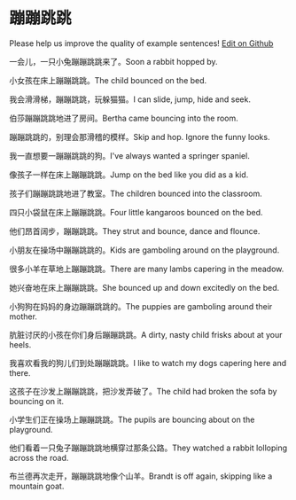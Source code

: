 # 蹦蹦跳跳

Please help us improve the quality of example sentences! [Edit on Github](https://github.com/jiyushe/jiyu-example-sentence-source/blob/main/chinese/bengbengtiaotiao.md)

<p><span class="chinese">一会儿，一只小兔蹦蹦跳跳来了。</span><span class="english">Soon a  rabbit hopped by.</span></p>

<p><span class="chinese">小女孩在床上蹦蹦跳跳。</span><span class="english">The child bounced on the bed.</span></p>

<p><span class="chinese">我会滑滑梯，蹦蹦跳跳，玩躲猫猫。</span><span class="english">I can slide, jump, hide and seek.</span></p>

<p><span class="chinese">伯莎蹦蹦跳跳地进了房间。</span><span class="english">Bertha came bouncing into the room.</span></p>

<p><span class="chinese">蹦蹦跳跳的，别理会那滑稽的模样。</span><span class="english">Skip and hop. Ignore the funny looks.</span></p>

<p><span class="chinese">我一直想要一蹦蹦跳跳的狗。</span><span class="english">I've always wanted a springer spaniel.</span></p>

<p><span class="chinese">像孩子一样在床上蹦蹦跳跳。</span><span class="english">Jump on the bed like you did as a kid.</span></p>

<p><span class="chinese">孩子们蹦蹦跳跳地进了教室。</span><span class="english">The children bounced into the classroom.</span></p>

<p><span class="chinese">四只小袋鼠在床上蹦蹦跳跳。</span><span class="english">Four little kangaroos bounced on the bed.</span></p>

<p><span class="chinese">他们昂首阔步，蹦蹦跳跳。</span><span class="english">They strut and bounce, dance and flounce.</span></p>

<p><span class="chinese">小朋友在操场中蹦蹦跳跳的。</span><span class="english">Kids are gamboling around on the playground.</span></p>

<p><span class="chinese">很多小羊在草地上蹦蹦跳跳。</span><span class="english">There are many lambs capering in the meadow.</span></p>

<p><span class="chinese">她兴奋地在床上蹦蹦跳跳。</span><span class="english">She bounced up and down excitedly on the bed.</span></p>

<p><span class="chinese">小狗狗在妈妈的身边蹦蹦跳跳的。</span><span class="english">The puppies are gamboling around their mother.</span></p>

<p><span class="chinese">肮脏讨厌的小孩在你们身后蹦蹦跳跳。</span><span class="english">A dirty, nasty child frisks about at your heels.</span></p>

<p><span class="chinese">我喜欢看我的狗儿们到处蹦蹦跳跳。</span><span class="english">I like to watch my dogs capering here and there.</span></p>

<p><span class="chinese">这孩子在沙发上蹦蹦跳跳，把沙发弄破了。</span><span class="english">The child had broken the sofa by bouncing on it.</span></p>

<p><span class="chinese">小学生们正在操场上蹦蹦跳跳。</span><span class="english">The pupils are bouncing about on the playground.</span></p>

<p><span class="chinese">他们看着一只兔子蹦蹦跳跳地横穿过那条公路。</span><span class="english">They watched a rabbit lolloping across the road.</span></p>

<p><span class="chinese">布兰德再次走开，蹦蹦跳跳地像个山羊。</span><span class="english">Brandt is off again, skipping like a mountain goat.</span></p>

